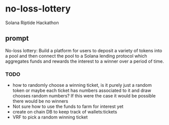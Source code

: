 # no-loss-lottery

Solana Riptide Hackathon

## prompt

No-loss lottery: Build a platform for users to deposit a variety of tokens into a pool and then connect the pool to a Solana lending protocol which aggregates funds and rewards the interest to a winner over a period of time.

### TODO

- how to randomly choose a winning ticket, is it purely just a random token or maybe each ticket has numbers associated to it and draw chooses random numbers? If this were the case it would be possible there would be no winners
- Not sure how to use the funds to farm for interest yet
- create on chain DB to keep track of wallets:tickets
- VRF to pick a random winning ticket
